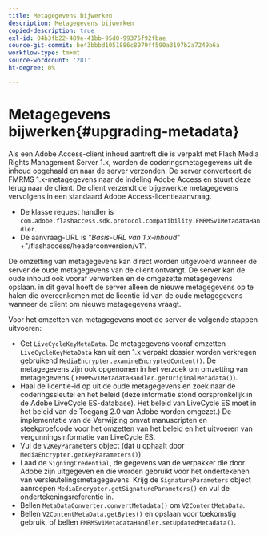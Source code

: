 ```yaml
---
title: Metagegevens bijwerken
description: Metagegevens bijwerken
copied-description: true
exl-id: 04b3fb22-489e-41bb-95d0-99375f92fbae
source-git-commit: be43bbbd1051886c8979ff590a3197b2a7249b6a
workflow-type: tm+mt
source-wordcount: '281'
ht-degree: 0%

---
```


# Metagegevens bijwerken{#upgrading-metadata}

Als een Adobe Access-client inhoud aantreft die is verpakt met Flash Media Rights Management Server 1.x, worden de coderingsmetagegevens uit de inhoud opgehaald en naar de server verzonden. De server converteert de FMRMS 1.x-metagegevens naar de indeling Adobe Access en stuurt deze terug naar de client. De client verzendt de bijgewerkte metagegevens vervolgens in een standaard Adobe Access-licentieaanvraag.

* De klasse request handler is `com.adobe.flashaccess.sdk.protocol.compatibility.FMRMSv1MetadataHandler`.
* De aanvraag-URL is &quot;*Basis-URL van 1.x-inhoud*&quot; +&quot;/flashaccess/headerconversion/v1&quot;.

De omzetting van metagegevens kan direct worden uitgevoerd wanneer de server de oude metagegevens van de client ontvangt. De server kan de oude inhoud ook vooraf verwerken en de omgezette metagegevens opslaan. in dit geval hoeft de server alleen de nieuwe metagegevens op te halen die overeenkomen met de licentie-id van de oude metagegevens wanneer de client om nieuwe metagegevens vraagt.

Voor het omzetten van metagegevens moet de server de volgende stappen uitvoeren:

* Get `LiveCycleKeyMetaData`. De metagegevens vooraf omzetten `LiveCycleKeyMetaData` kan uit een 1.x verpakt dossier worden verkregen gebruikend `MediaEncrypter.examineEncryptedContent()`. De metagegevens zijn ook opgenomen in het verzoek om omzetting van metagegevens ( `FMRMSv1MetadataHandler.getOriginalMetadata()`).
* Haal de licentie-id op uit de oude metagegevens en zoek naar de coderingssleutel en het beleid (deze informatie stond oorspronkelijk in de Adobe LiveCycle ES-database). Het beleid van LiveCycle ES moet in het beleid van de Toegang 2.0 van Adobe worden omgezet.) De implementatie van de Verwijzing omvat manuscripten en steekproefcode voor het omzetten van het beleid en het uitvoeren van vergunningsinformatie van LiveCycle ES.
* Vul de `V2KeyParameters` object (dat u ophaalt door `MediaEncrypter.getKeyParameters()`).
* Laad de `SigningCredential`, de gegevens van de verpakker die door Adobe zijn uitgegeven en die worden gebruikt voor het ondertekenen van versleutelingsmetagegevens. Krijg de `SignatureParameters` object aanroepen `MediaEncrypter.getSignatureParameters()` en vul de ondertekeningsreferentie in.
* Bellen `MetaDataConverter.convertMetadata()` om `V2ContentMetaData`.
* Bellen `V2ContentMetaData.getBytes()` en opslaan voor toekomstig gebruik, of bellen `FMRMSv1MetadataHandler.setUpdatedMetadata()`.
